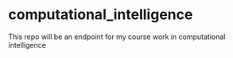 # computational_intelligence

This repo will be an endpoint for my course work in computational intelligence

